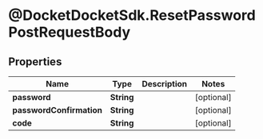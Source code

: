 # @DocketDocketSdk.ResetPasswordPostRequestBody

## Properties
Name | Type | Description | Notes
------------ | ------------- | ------------- | -------------
**password** | **String** |  | [optional] 
**passwordConfirmation** | **String** |  | [optional] 
**code** | **String** |  | [optional] 


